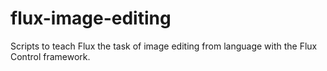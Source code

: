 # flux-image-editing
Scripts to teach Flux the task of image editing from language with the Flux Control framework.
